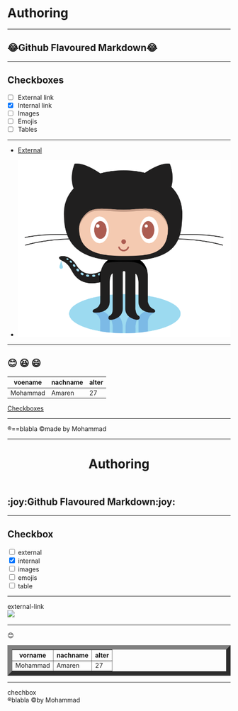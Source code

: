 # Authoring
---
## :joy:Github Flavoured Markdown:joy:
---
## Checkboxes

- [ ] External link
- [x] Internal link
- [ ] Images
- [ ] Emojis
- [ ] Tables
---
- [External](https://github.com/MohammadAmarena/Authoring)

- ![](images/logo.png)
- ---

:blush: :laughing: :smile:
---

| voename | nachname | alter |
| --- | --- | --- |
| Mohammad | Amaren | 27 |

[Checkboxes](#Checkboxes) 

---

&reg;==blabla  &copy;made by Mohammad 

---

<header>
<h1>Authoring</h1>
</header>
<section>
<h2>:joy:Github Flavoured Markdown:joy:</h2>
<hr>
<h2>Checkbox</h2>
<form target="blanck">
<input type="checkbox" id="ex">
<label  for="ex">external</label><br>
<input type="checkbox" id="in" checked>
<label for="in">internal</label><br>
<input type="checkbox">
<label for="im">images</label><br>
<input type="checkbox">
<label>emojis</label><br>
<input type="checkbox" id="im">
<label>table</label>
</form>
<hr>
<a src="https://github.com/FBW-WD-22-D03-22/bdl-publishing-authoring-MohammadAmarena">external-link</a>
<br>
<img src="/Authoring/images/logo.png" width=50rem>
<hr>

:blush:
<table border="10px">
<tr>
<th>vorname</th>
<th>nachname</th>
<th>alter</th>
</tr>
<tr>
<td>Mohammad</td>
<td>Amaren</td>
<td>27</td>
</tr>
</table>
<hr>
<a src="#checkbox">chechbox</a>
</section>
<footer>
&reg;blabla &copy;by Mohammad
</footer>